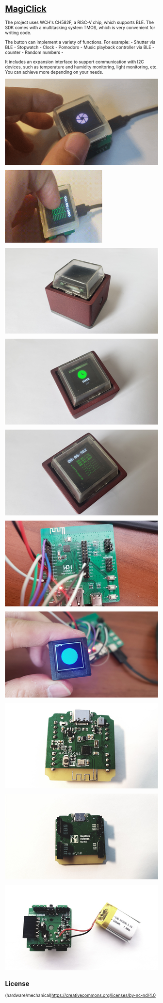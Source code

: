 # [MagiClick](https://hackaday.io/project/188183-magiclick-a-mechanical-button-with-screen)

The project uses WCH's CH582F, a RISC-V chip, which supports BLE. The SDK comes with a multitasking system TMOS, which is very convenient for writing code.

The button can implement a variety of functions.
For example:
\- Shutter via BLE
\- Stopwatch
\- Clock
\- Pomodoro
\- Music playback controller via BLE
\- counter
\- Random numbers
\-

It includes an expansion interface to support communication with I2C devices, such as temperature and humidity monitoring, light monitoring, etc.
You can achieve more depending on your needs.

![shutter](documents\images\shutter.gif)

![stopwatch](documents\images\stopwatch.gif)

![20230217_151114](documents\images\20230217_151114.jpg)



![20230217_151134](documents\images\20230217_151134.jpg)

![20230217_151212](documents\images\20230217_151212.jpg)

![20221205_160836](documents\images\20221205_160836.jpg)

![20221205_160847](documents\images\20221205_160847.jpg)

![20230215_182418](documents\images\20230215_182418.jpg)

![20230215_182433](documents\images\20230215_182433.jpg)

![20230215_182558](documents\images\20230215_182558.jpg)



























## License 

(hardware/mechanical)https://creativecommons.org/licenses/by-nc-nd/4.0

